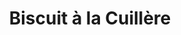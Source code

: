 ---
layout: recette-v2
categories: [recettes]
hidden: true
lang: fr
sitemap: true
title: Biscuit à la Cuillère
type: sucre
utensils:
 - batteur-elec
 - spatule-coude
 - plaque-cuisson
recettes:
  Classique:
    ingredients: 
      - nom: blanc d'oeuf
        qte: 90
        unite: gr
      - nom: sucre
        qte: 75
        unite: gr
      - nom: jaune d'oeuf
        qte: 60
        unite: gr
        variable: true
      - nom: farine blanche
        qte: 30
        unite: gr
      - nom: fécule de maïs
        qte: 30
        unite: gr
    preconditions:
      - Préchauffer le four à 180°C
    etapes:
      - label: Préparation des blancs
        details:
          - Monter les blancs en neige. Arrêter juste avant qu'ils soient trop fermes
          - Tout en battant, ajouter la moitié du sucre peu à peu
      - label: Préparation des jaunes
        details:
          - Battre les jaunes avec l'autre moitié du sucre à vitesse maximum
          - Incorporer la farine et la fécule à l'aide d'une spatule silicone
      - label: Assemblage
        details:
          - Incorporer en plusieurs fois la préparation de jaunes d'oeufs dans les blancs
          - Étaler la préparation sur une plaque de cuisson à l'aide d'une spatule coudée
      - label: Cuisson
        emoji: 🔥
        details:
          - Cuire 12 minutes à 180°C
---